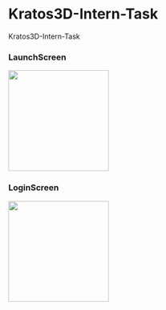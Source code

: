 # Kratos3D-Intern-Task
Kratos3D-Intern-Task

### LaunchScreen
<img src="https://github.com/BeyzaZngn/Kratos3D-Intern-Task/assets/112340720/24f63e88-6838-4b57-9439-4eebd6eb17b9" width="200" />

<br>

### LoginScreen
<img src="https://github.com/BeyzaZngn/Kratos3D-Intern-Task/assets/112340720/5c9a1bc6-ef97-4e0f-a519-2e8d2722c0fa" width="200" />
